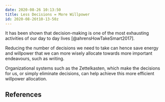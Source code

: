 ```yaml
---
date: 2020-08-26 10:13:50
title: Less Decisions = More Willpower
id: 2020-08-26t10-13-50z
---
```


It has been shown that decision-making is one of the most exhausting activities
of our day to day lives [@ahrensHowTakeSmart2017].

Reducing the number of decisions we need to take can hence save energy and
willpower that we can more wisely allocate towards more important endeavours,
such as writing.

Organizational systems such as the Zettelkasten, which make the decisions for
us, or simply eliminate decisions, can help achieve this more efficient
willpower allocation.

## References
